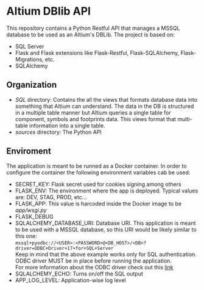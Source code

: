 # Altium DBlib API
This repository contains a Python Restful API that manages a MSSQL database to be used as an Altium's DBLib.
The project is based on:
- SQL Server
- Flask and Flask extensions like Flask-Restful, Flask-SQLAlchemy, Flask-Migrations, etc.
- SQLAlchemy

## Organization
- *SQL* directory: Contains the all the views that formats database data into something that Altium can understand. The 
data in the DB is structured in a multiple table manner but Altium queries a single table for component, symbols and 
footprints data. This views format that multi-table information into a single table.
- *sources* directory: The Python API

## Enviroment
The application is meant to be runned as a Docker container. In order to configure the container the following environment variables
cab be used:
- SECRET_KEY: Flask secret used for cookies signing among others
- FLASK_ENV: The environment where the app is deployed. Typical values are: DEV, STAG, PROD, etc...
- FLASK_APP: This value is harcoded inside the Docker image to be *app/wsgi.py*
- FLASK_DEBUG
- SQLALCHEMY_DATABASE_URI: Database URI. This application is meant to be used with a MSSQL database, so this URI would be likely similar to this one:  
```mssql+pyodbc://<USER>:<PASSWORD>@<DB_HOST>/<DB>?driver=ODBC+Driver+17+for+SQL+Server```  
Keep in mind that the above example works only for SQL authentication. ODBC driver MUST be in place before running the application.  
For more information about the ODBC driver check out this [link](https://docs.microsoft.com/en-us/sql/connect/odbc/linux-mac/installing-the-microsoft-odbc-driver-for-sql-server?view=sql-server-ver15)
- SQLALCHEMY_ECHO: Turns on/off the SQL output
- APP_LOG_LEVEL: Application-wise log level
